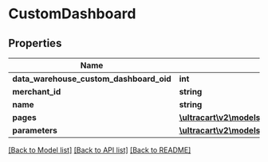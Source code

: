 # CustomDashboard

## Properties
Name | Type | Description | Notes
------------ | ------------- | ------------- | -------------
**data_warehouse_custom_dashboard_oid** | **int** |  | [optional] 
**merchant_id** | **string** |  | [optional] 
**name** | **string** |  | [optional] 
**pages** | [**\ultracart\v2\models\CustomDashboardPage[]**](CustomDashboardPage.md) |  | [optional] 
**parameters** | [**\ultracart\v2\models\CustomDashboardExecutionParameter[]**](CustomDashboardExecutionParameter.md) |  | [optional] 

[[Back to Model list]](../README.md#documentation-for-models) [[Back to API list]](../README.md#documentation-for-api-endpoints) [[Back to README]](../README.md)


